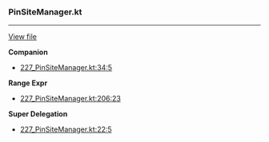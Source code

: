 ### PinSiteManager.kt
---
[View file](../../precision_analyzed/227_PinSiteManager.kt)

**Companion**

 - [227_PinSiteManager.kt:34:5](../../precision_analyzed/227_PinSiteManager.kt#L34)

**Range Expr**

 - [227_PinSiteManager.kt:206:23](../../precision_analyzed/227_PinSiteManager.kt#L206)

**Super Delegation**

 - [227_PinSiteManager.kt:22:5](../../precision_analyzed/227_PinSiteManager.kt#L22)
